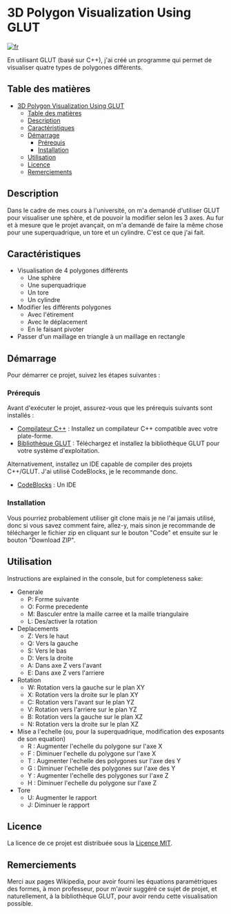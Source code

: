 # 3D Polygon Visualization Using GLUT
[![fr](https://img.shields.io/badge/lang-en-en)](https://github.com/MattewCoding/3D-Polygon-Visualization-Using-GLUT/blob/main/README.md)

En utilisant GLUT (basé sur C++), j'ai créé un programme qui permet de visualiser quatre types de polygones différents.

## Table des matières

- [3D Polygon Visualization Using GLUT](#project-name)
  - [Table des matières](#table-des-matières)
  - [Description](#description)
  - [Caractéristiques](#caractéristiques)
  - [Démarrage](#démarrage)
    - [Prérequis](#prérequis)
    - [Installation](#installation)
  - [Utilisation](#utilisation)
  - [Licence](#licence)
  - [Remerciements](#remerciements)

## Description

Dans le cadre de mes cours à l'université, on m'a demandé d'utiliser GLUT pour visualiser une sphère, et de pouvoir la modifier selon les 3 axes. Au fur et à mesure que le projet avançait, on m'a demandé de faire la même chose pour une superquadrique, un tore et un cylindre. C'est ce que j'ai fait.

## Caractéristiques

- Visualisation de 4 polygones différents
  - Une sphère
  - Une superquadrique
  - Un tore
  - Un cylindre
- Modifier les différents polygones
  - Avec l'étirement
  - Avec le déplacement
  - En le faisant pivoter
- Passer d'un maillage en triangle à un maillage en rectangle

## Démarrage

Pour démarrer ce projet, suivez les étapes suivantes :

### Prérequis

Avant d'exécuter le projet, assurez-vous que les prérequis suivants sont installés :

- [Compilateur C++](https://isocpp.org/get-started) : Installez un compilateur C++ compatible avec votre plate-forme.
- [Bibliothèque GLUT](https://www.opengl.org/resources/libraries/glut/glut_downloads.php) : Téléchargez et installez la bibliothèque GLUT pour votre système d'exploitation.

Alternativement, installez un IDE capable de compiler des projets C++/GLUT. J'ai utilisé CodeBlocks, je le recommande donc.
- [CodeBlocks](https://www.codeblocks.org/downloads/) : Un IDE

### Installation
Vous pourriez probablement utiliser git clone mais je ne l'ai jamais utilisé, donc si vous savez comment faire, allez-y, mais sinon je recommande de télécharger le fichier zip en cliquant sur le bouton "Code" et ensuite sur le bouton "Download ZIP".

## Utilisation
Instructions are explained in the console, but for completeness sake:
- Generale
  - P: Forme suivante
  - O: Forme precedente
  - M: Basculer entre la maille carree et la maille triangulaire
  - L: Des/activer la rotation
- Deplacements
  - Z: Vers le haut
  - Q: Vers la gauche
  - S: Vers le bas
  - D: Vers la droite
  - A: Dans axe Z vers l'avant
  - E: Dans axe Z vers l'arriere
- Rotation
  - W: Rotation vers la gauche sur le plan XY
  - X: Rotation vers la droite sur le plan XY
  - C: Rotation vers l'avant sur le plan YZ
  - V: Rotation vers l'arriere sur le plan YZ
  - B: Rotation vers la gauche sur le plan XZ
  - N: Rotation vers la droite sur le plan XZ
- Mise a l'echelle (ou, pour la superquadrique, modification des exposants de son equation)
  - R : Augmenter l'echelle du polygone sur l'axe X
  - F : Diminuer l'echelle du polygone sur l'axe X
  - T : Augmenter l'echelle des polygones sur l'axe des Y
  - G : Diminuer l'echelle des polygones sur l'axe des Y
  - Y : Augmenter l'echelle des polygones sur l'axe Z
  - H : Diminuer l'echelle du polygone sur l'axe Z
- Tore
  - U: Augmenter le rapport
  - J: Diminuer le rapport

## Licence

La licence de ce projet est distribuée sous la [Licence MIT](LICENSE). 

## Remerciements

Merci aux pages Wikipedia, pour avoir fourni les équations paramétriques des formes, à mon professeur, pour m'avoir suggéré ce sujet de projet, et naturellement, à la bibliothèque GLUT, pour avoir rendu cette visualisation possible.
